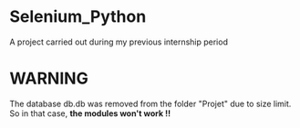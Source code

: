 # Selenium_Python
A project carried out during my previous internship period

# WARNING

The database db.db was removed from the folder "Projet" due to size limit. So in that case, **the modules won't work !!**

